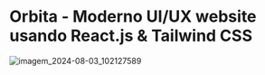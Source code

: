 # Orbita - Moderno UI/UX website usando React.js & Tailwind CSS

![imagem_2024-08-03_102127589](https://github.com/user-attachments/assets/40f7631b-3067-4faa-be22-8c8b125d9f35)

